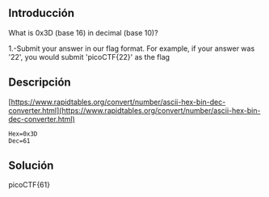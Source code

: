 ## Introducción
What is 0x3D (base 16) in decimal (base 10)?

1.-Submit your answer in our flag format. For example, if your answer was '22', you would submit 'picoCTF{22}' as the flag
## Descripción

[https://www.rapidtables.org/convert/number/ascii-hex-bin-dec-converter.html](https://www.rapidtables.org/convert/number/ascii-hex-bin-dec-converter.html)
```
Hex=0x3D
Dec=61
```
## Solución 
picoCTF{61}